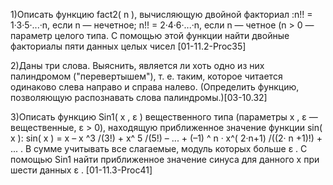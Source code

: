 1)Описать функцию fact2( n ), вычисляющую двойной факториал :n!! = 1·3·5·...·n, если n — нечетное; n!! = 2·4·6·...·n, если n — четное (n > 0 — параметр целого типа. С помощью этой функции найти двойные факториалы пяти данных целых чисел [01-11.2-Proc35]


2)Даны три слова. Выяснить, является ли хоть одно из них палиндромом ("перевертышем"), т. е. таким, которое читается одинаково слева направо и справа налево. (Определить функцию, позволяющую распознавать слова палиндромы.)[03-10.32]


3)Описать функцию Sin1( x , ε ) вещественного типа (параметры x , ε — вещественные, ε > 0), находящую приближенное значение функции sin( x ):
sin( x ) = x – x ^3 /(3!) + x^ 5 /(5!) – ... + (–1) ^ n · x^( 2·n+1) /((2· n +1)!) + ... .
В сумме учитывать все слагаемые, модуль которых больше ε . С помощью Sin1 найти приближенное значение синуса для данного x при шести данных ε . [01-11.3-Proc41]